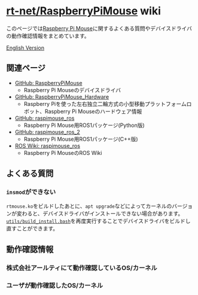# [rt-net/RaspberryPiMouse](https://github.com/rt-net/RaspberryPiMouse) wiki

このページでは[Raspberry Pi Mouse](https://www.rt-net.jp/products/raspimouse2)に関するよくある質問やデバイスドライバの動作確認情報をまとめています。

[English Version](https://github.com/rt-net/RaspberryPiMouse/wiki/English)

## 関連ページ

* [GitHub: RaspberryPiMouse](https://github.com/rt-net/RaspberryPiMouse)
  * Raspberry Pi Mouseのデバイスドライバ
* [GitHub: RaspberryPiMouse_Hardware](https://github.com/rt-net/RaspberryPiMouse_Hardware)
  * Raspberry Piを使った左右独立二輪方式の小型移動プラットフォームロボット、Raspberry Pi Mouseのハードウェア情報
* [GitHub: raspimouse_ros](https://github.com/rt-net/ryuichiueda/raspimouse_ros)
  * Raspberry Pi Mouse用ROS1パッケージ(Python版)
* [GitHub: raspimouse_ros_2](https://github.com/ryuichiueda/raspimouse_ros_2)
  * Raspberry Pi Mouse用ROS1パッケージ(C++版)
* [ROS Wiki: raspimouse_ros](http://wiki.ros.org/ja/raspimouse_ros)
  * Raspberry Pi MouseのROS Wiki

## よくある質問

### `insmod`ができない

`rtmouse.ko`をビルドしたあとに、`apt upgrade`などによってカーネルのバージョンが変わると、デバイスドライバがインストールできない場合があります。  
[`utils/build_install.bash`](https://github.com/rt-net/RaspberryPiMouse/blob/master/utils/build_install.bash)を再度実行することでデバイスドライバをビルドし直すことができます。

## 動作確認情報

### 株式会社アールティにて動作確認しているOS/カーネル

### ユーザが動作確認したOS/カーネル